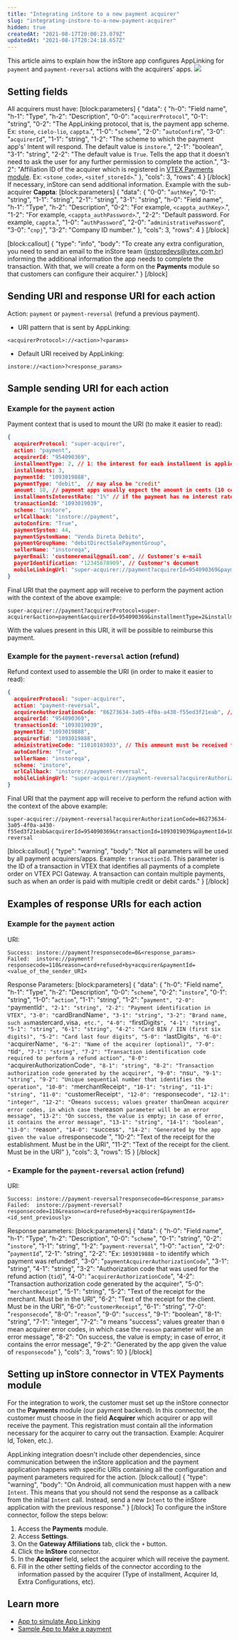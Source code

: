 ```yaml
---
title: "Integrating inStore to a new payment acquirer"
slug: "integrating-instore-to-a-new-payment-acquirer"
hidden: true
createdAt: "2021-08-17T20:00:23.079Z"
updatedAt: "2021-08-17T20:24:18.657Z"
---
```

This article aims to explain how the inStore app configures AppLinking for `payment` and `payment-reversal` actions with the acquirers' apps.
![](https://files.readme.io/de29bd5-Payment_app.png)

## Setting fields

All acquirers must have:
[block:parameters]
{
  "data": {
    "h-0": "Field name",
    "h-1": "Type",
    "h-2": "Description",
    "0-0": "`acquirerProtocol`",
    "0-1": "string",
    "0-2": "The AppLinking protocol, that is, the payment app scheme. Ex: `stone`, `cielo-lio`, `cappta`.",
    "1-0": "`scheme`",
    "2-0": "`autoConfirm`",
    "3-0": "`acquirerId`",
    "1-1": "string",
    "1-2": "The scheme to which the payment app's' Intent will respond. The default value is `instore`.",
    "2-1": "boolean",
    "3-1": "string",
    "2-2": "The default value is `True`. Tells the app that it doesn't need to ask the user for any further permission to complete the action.",
    "3-2": "Affiliation ID of the acquirer which is registered in [VTEX Payments module](https://help.vtex.com/en/tutorial/setting-up-app-linking-for-payments-app-in-instore#setting-up-instore-connector-in-vtex-pci-gateway). Ex: `<stone_code>`, `<sitef_storeId>`."
  },
  "cols": 3,
  "rows": 4
}
[/block]
If necessary, inStore can send additional information. Example with the sub-acquirer **Cappta**:
[block:parameters]
{
  "data": {
    "0-0": "`authKey`",
    "0-1": "string",
    "1-1": "string",
    "2-1": "string",
    "3-1": "string",
    "h-0": "Field name",
    "h-1": "Type",
    "h-2": "Description",
    "0-2": "For example, `<cappta_authKey>`.",
    "1-2": "For example, `<cappta_authPassword>`.",
    "2-2": "Default password. For example, `cappta`.",
    "1-0": "`authPassword`",
    "2-0": "`administrativePassword`",
    "3-0": "`cnpj`",
    "3-2": "Company ID number."
  },
  "cols": 3,
  "rows": 4
}
[/block]

[block:callout]
{
  "type": "info",
  "body": "To create any extra configuration, you need to send an email to the inStore team (instoredevs@vtex.com.br) informing the additional information the app needs to complete the transaction. With that, we will create a form on the **Payments** module so that customers can configure their acquirer."
}
[/block]

## Sending URI and response URI for each action

Action: `payment` or `payment-reversal` (refund a previous payment).

- URI pattern that is sent by AppLinking:

```
<acquirerProtocol>://<action>?<params>
```

- Default URI received by AppLinking:

```
instore://<action>?<response_params>
```

## Sample sending URI for each action

### Example for the `payment` action

Payment context that is used to mount the URI (to make it easier to read):

```json
{
  acquirerProtocol: "super-acquirer",
  action: "payment",
  acquirerId: "954090369",
  installmentType: 2, // 1: the interest for each installment is applied by the bank or by the credit card; 2: the store is responsible for interest on installments
  installments: 3,
  paymentId: "1093019888",
  paymentType: "debit",  // may also be "credit"
  amount: 10, // payment apps usually expect the amount in cents (10 cents, in this example)
  installmentsInterestRate: "1%" // if the payment has no interest rate, it should not be on mobileLinkingUrl
  transactionId: "1093019039",
  scheme: "instore",
  urlCallback: "instore://payment",
  autoConfirm: "True",
  paymentSystem: 44,
  paymentSystemName: "Venda Direta Debito",
  paymentGroupName: "debitDirectSalePaymentGroup",
  sellerName: "instoreqa",
  payerEmail: 'customeremail@gmail.com', // Customer's e-mail
  payerIdentification: '12345678909', // Customer's document
  mobileLinkingUrl: "super-acquirer://payment?acquirerId=954090369&paymentId=1093019888&paymentType=debit&amount=10&installments=3&transactionId=1093019039&autoConfirm=True&scheme=instore&urlCallback=instore://payment"
}
```

Final URI that the payment app will receive to perform the payment action with the context of the above example:

```
super-acquirer://payment?acquirerProtocol=super-acquirer&action=payment&acquirerId=954090369&installmentType=2&installments=3&paymentId=1093019888&paymentType=debit&amount=10&installmentsInterestRate=1%&transactionId=1093019039&paymentSystem=44&paymentSystemName=Venda%20Direta%20Debito&paymentGroupName=debitDirectSalePaymentGroup&sellerName=instoreqa&payerIdentification=12345678909&payerEmail=customeremail%40gmail.com&scheme=instore&urlCallback=instore://payment&autoConfirm=True
```

With the values present in this URI, it will be possible to reimburse this payment.

### Example for the `payment-reversal` action (refund)

Refund context used to assemble the URI (in order to make it easier to read):

```json
{
  acquirerProtocol: "super-acquirer",
  action: "payment-reversal",
  acquirerAuthorizationCode: "86273634-3a05-4f0a-a430-f55ed3f21eab", // identifies the payment transaction
  acquirerId: "954090369",
  transactionId: "1093019039",
  paymentId: "1093019888",
  acquirerTid: "1093019888",
  administrativeCode: "11010103033", // This ammount must be received from the payment and is saved in VTEX PCI Gateway.
  autoConfirm: "True",
  sellerName: "instoreqa",
  scheme: "instore",
  urlCallback: "instore://payment-reversal",
  mobileLinkingUrl: "super-acquirer://payment-reversal?acquirerAuthorizationCode=86273634-3a05-4f0a-a430-f55ed3f21eab&acquirerId=954090369&paymentId=1093019888&transactionId=1093019039&autoConfirm=True&scheme=instore&urlCallback=instore://payment-reversal"
}
```

Final URI that the payment app will receive to perform the refund action with the context of the above example:

```
super-acquirer://payment-reversal?acquirerAuthorizationCode=86273634-3a05-4f0a-a430-f55ed3f21eab&acquirerId=954090369&transactionId=1093019039&paymentId=1093019888&acquirerTid=1093019888&administrativeCode=11010103033&sellerName=instoreqa&autoConfirm=True&scheme=instore&urlCallback=instore://payment-reversal
```

[block:callout]
{
  "type": "warning",
  "body": "Not all parameters will be used by all payment acquirers/apps. Example: <code>transactionId</code>. This parameter is the ID of a transaction in VTEX that identifies all payments of a complete order on VTEX PCI Gateway. A transaction can contain multiple payments, such as when an order is paid with multiple credit or debit cards."
}
[/block]

## Examples of response URIs for each action

### Example for the `payment` action

URI:

```
Success: instore://payment?responsecode=0&<response_params>
Failed:  instore://payment?responsecode=110&reason=card+refused+by+acquirer&paymentId=<value_of_the_sender_URI>
```

Response Parameters:
[block:parameters]
{
  "data": {
    "h-0": "Field name",
    "h-1": "Type",
    "h-2": "Description",
    "0-0": "`scheme`",
    "0-2": "`instore`",
    "0-1": "string",
    "1-0": "`action`",
    "1-1": "string",
    "1-2": "`payment",
    "2-0": "`paymentId`",
    "2-1": "string",
    "2-2": "Payment identification in VTEX",
    "3-0": "`cardBrandName`",
    "3-1": "string",
    "3-2": "Brand name, such as`mastercard`,`visa`, etc.",
    "4-0": "`firstDigits`",
    "4-1": "string",
    "5-1": "string",
    "6-1": "string",
    "4-2": "Card BIN / IIN (first six digits)",
    "5-2": "Card last four digits",
    "5-0": "`lastDigits`",
    "6-0": "`acquirerName`",
    "6-2": "Name of the acquirer (optional)",
    "7-0": "`tid`",
    "7-1": "string",
    "7-2": "Transaction identification code required to perform a refund action",
    "8-0": "`acquirerAuthorizationCode`",
    "8-1": "string",
    "8-2": "Transaction authorization code generated by the acquirer",
    "9-0": "`nsu`",
    "9-1": "string",
    "9-2": "Unique sequential number that identifies the operation",
    "10-0": "`merchantReceipt`",
    "10-1": "string",
    "11-1": "string",
    "11-0": "`customerReceipt`",
    "12-0": "`responsecode`",
    "12-1": "integer",
    "12-2": "`0`means success; values greater than`0` mean acquirer error codes, in which case the `reason` parameter will be an error message",
    "13-2": "On success, the value is empty; in case of error, it contains the error message",
    "13-1": "string",
    "14-1": "boolean",
    "13-0": "`reason`",
    "14-0": "`success`",
    "14-2": "Generated by the app given the value of`responsecode`",
    "10-2": "Text of the receipt for the establishment. Must be in the URI",
    "11-2": "Text of the receipt for the client. Must be in the URI"
  },
  "cols": 3,
  "rows": 15
}
[/block]

### - Example for the `payment-reversal` action (refund)

URI:

```
Success: instore://payment-reversal?responsecode=0&<response_params>
Failed:  instore://payment-reversal?responsecode=110&reason=card+refused+by+acquirer&paymentId=<id_sent_previously>
```

Response parameters:
[block:parameters]
{
  "data": {
    "h-0": "Field name",
    "h-1": "Type",
    "h-2": "Description",
    "0-0": "`scheme`",
    "0-1": "string",
    "0-2": "`instore`",
    "1-1": "string",
    "1-2": "`payment-reversal`",
    "1-0": "`action`",
    "2-0": "`paymentId`",
    "2-1": "string",
    "2-2": "Ex: `1093019888` - to identify which payment was refunded",
    "3-0": "`paymentAcquirerAuthorizationCode`",
    "3-1": "string",
    "4-1": "string",
    "3-2": "Authorization code that was used for the refund action (`tid`)",
    "4-0": "`acquirerAuthorizationCode`",
    "4-2": "Transaction authorization code generated by the acquirer",
    "5-0": "`merchantReceipt`",
    "5-1": "string",
    "5-2": "Text of the receipt for the merchant. Must be in the URI",
    "6-2": "Text of the receipt for the client. Must be in the URI",
    "6-0": "`customerReceipt`",
    "6-1": "string",
    "7-0": "`responsecode`",
    "8-0": "`reason`",
    "9-0": "`success`",
    "9-1": "boolean",
    "8-1": "string",
    "7-1": "integer",
    "7-2": "`0` means \"success\"; values greater than `0` mean acquirer error codes, in which case the `reason` parameter will be an error message",
    "8-2": "On success, the value is empty; in case of error, it contains the error message",
    "9-2": "Generated by the app given the value of `responsecode`"
  },
  "cols": 3,
  "rows": 10
}
[/block]

## Setting up inStore connector in VTEX Payments module

For the integration to work, the customer must set up the inStore connector on the **Payments** module (our payment backend). In this connector, the customer must choose in the field **Acquirer** which acquirer or app will receive the payment. This registration must contain all the information necessary for the acquirer to carry out the transaction. Example: Acquirer Id, Token, etc.).

AppLinking integration doesn't include other dependencies, since communication between the inStore application and the payment application happens with specific URIs containing all the configuration and payment parameters required for the action.
[block:callout]
{
  "type": "warning",
  "body": "On Android, all communication must happen with a new <code>Intent</code>. This means that you should not send the response as a callback from the initial <code>Intent</code> call. Instead, send a new <code>Intent</code> to the inStore application with the previous response."
}
[/block]
To configure the inStore connector, follow the steps below:

1. Access the **Payments** module.
2. Access **Settings**.
3. On the **Gateway Affiliations** tab, click the `+` button.
4. Click the **InStore** connector.
5. In the **Acquirer** field, select the acquirer which will receive the payment.
6. Fill in the other setting fields of the connector according to the information passed by the acquirer (Type of installment, Acquirer Id, Extra Configurations, etc).

## Learn more

- [App to simulate App Linking](https://github.com/vtex/vtex-payment-test/)
- [Sample App to Make a payment](https://github.com/vtex/payment-example-app)
